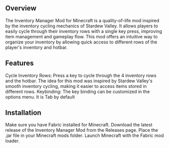 ## Overview
The Inventory Manager Mod for Minecraft is a quality-of-life mod inspired by the inventory cycling mechanics of Stardew Valley. It allows players to easily cycle through their inventory rows with a single key press, improving item management and gameplay flow. This mod offers an intuitive way to organize your inventory by allowing quick access to different rows of the player's inventory and hotbar.

## Features
Cycle Inventory Rows: Press a key to cycle through the 4 inventory rows and the hotbar.
The idea for this mod was inspired by Stardew Valley's smooth inventory cycling, making it easier to access items stored in different rows.
Keybinding: The key binding can be customized in the options menu. It is Tab by default

## Installation
Make sure you have Fabric installed for Minecraft.
Download the latest release of the Inventory Manager Mod from the Releases page.
Place the .jar file in your Minecraft mods folder.
Launch Minecraft with the Fabric mod loader.

